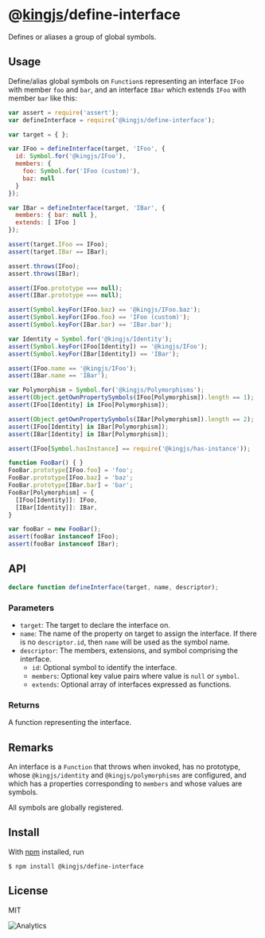 # @[kingjs](https://www.npmjs.com/package/kingjs)/define-interface
Defines or aliases a group of global symbols.
## Usage
Define/alias global symbols on `Function`s representing an interface `IFoo` with member `foo` and `bar`, and an interface `IBar` which extends `IFoo` with member `bar` like this:
```js
var assert = require('assert');
var defineInterface = require('@kingjs/define-interface');

var target = { };

var IFoo = defineInterface(target, 'IFoo', {
  id: Symbol.for('@kingjs/IFoo'),
  members: { 
    foo: Symbol.for('IFoo (custom)'),
    baz: null
  }
});

var IBar = defineInterface(target, 'IBar', {
  members: { bar: null },
  extends: [ IFoo ]
});

assert(target.IFoo == IFoo);
assert(target.IBar == IBar);

assert.throws(IFoo);
assert.throws(IBar);

assert(IFoo.prototype === null);
assert(IBar.prototype === null);

assert(Symbol.keyFor(IFoo.baz) == '@kingjs/IFoo.baz');
assert(Symbol.keyFor(IFoo.foo) == 'IFoo (custom)');
assert(Symbol.keyFor(IBar.bar) == 'IBar.bar');

var Identity = Symbol.for('@kingjs/Identity');
assert(Symbol.keyFor(IFoo[Identity]) == '@kingjs/IFoo');
assert(Symbol.keyFor(IBar[Identity]) == 'IBar');

assert(IFoo.name == '@kingjs/IFoo');
assert(IBar.name == 'IBar');

var Polymorphism = Symbol.for('@kingjs/Polymorphisms');
assert(Object.getOwnPropertySymbols(IFoo[Polymorphism]).length == 1);
assert(IFoo[Identity] in IFoo[Polymorphism]);

assert(Object.getOwnPropertySymbols(IBar[Polymorphism]).length == 2);
assert(IFoo[Identity] in IBar[Polymorphism]);
assert(IBar[Identity] in IBar[Polymorphism]);

assert(IFoo[Symbol.hasInstance] == require('@kingjs/has-instance'));

function FooBar() { }
FooBar.prototype[IFoo.foo] = 'foo';
FooBar.prototype[IFoo.baz] = 'baz';
FooBar.prototype[IBar.bar] = 'bar';
FooBar[Polymorphism] = {
  [IFoo[Identity]]: IFoo,
  [IBar[Identity]]: IBar,
}

var fooBar = new FooBar();
assert(fooBar instanceof IFoo);
assert(fooBar instanceof IBar);
```
## API
```ts
declare function defineInterface(target, name, descriptor);
```
### Parameters
- `target`: The target to declare the interface on.
- `name`: The name of the property on target to assign the interface. If there is no `descriptor.id`, then `name` will be used as the symbol name.
- `descriptor`: The members, extensions, and symbol comprising the interface.
  - `id`: Optional symbol to identify the interface.
  - `members`: Optional key value pairs where value is `null` or `symbol`.
  - `extends`: Optional array of interfaces expressed as functions.
### Returns
A function representing the interface.
## Remarks
An interface is a `Function` that throws when invoked, has no prototype, whose `@kingjs/identity` and `@kingjs/polymorphisms` are configured, and which has a properties corresponding to `members` and whose values are symbols.

All symbols are globally registered. 
## Install
With [npm](https://npmjs.org/) installed, run
```
$ npm install @kingjs/define-interface
```
## License
MIT

![Analytics](https://analytics.kingjs.net/define-interface)